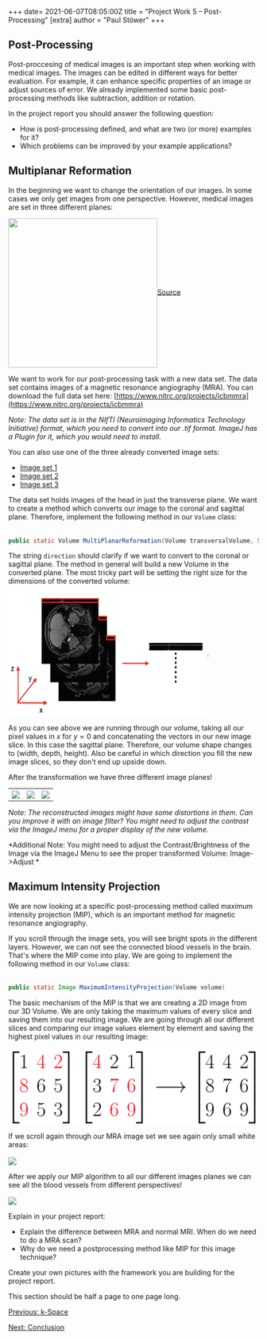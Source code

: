 +++
date= 2021-06-07T08:05:00Z
title = "Project Work 5 – Post-Processing"
[extra]
author = "Paul Stöwer"
+++

## Post-Processing


Post-proccesing of medical images is an important step when working with medical images. The images can be edited in different ways for better evaluation. For example, it can enhance specific properties of an image or adjust sources of error.
We already implemented some basic post-processing methods like subtraction, addition or rotation.

In the project report you should answer the following question:

* How is post-processing defined, and what are two (or more) examples for it?
* Which problems can be improved by your example applications?

## Multiplanar Reformation

In the beginning we want to change the orientation of our images. In some cases we only get images from one perspective. However, medical images are set in three different planes:


<img align="center"  src="https://upload.wikimedia.org/wikipedia/commons/thumb/2/24/Human_anatomy_planes%2C_labeled.svg/1280px-Human_anatomy_planes%2C_labeled.svg.png" width = "300" height =" 300">[Source](https://en.wikipedia.org/wiki/Transverse_plane)

We want to work for our post-processing task with a new data set. The data set contains images of a magnetic resonance angiography (MRA). You can download the full data set here:
[https://www.nitrc.org/projects/icbmmra](https://www.nitrc.org/projects/icbmmra) 

*Note: The data set is in the NIfTI (Neuroimaging Informatics Technology Initiative) format, which you need to convert into our .tif format. ImageJ has a Plugin for it, which you would need to install.*

You can also use one of the three already converted image sets:

* [Image set 1](https://faubox.rrze.uni-erlangen.de/getlink/fiEiBLTLYJYTcrRKXhqyt7BJ/Volume1)
* [Image set 2](https://faubox.rrze.uni-erlangen.de/getlink/fiXR5Rswri8h8bXwX4Cm313K/Volume2)
* [Image set 3](https://faubox.rrze.uni-erlangen.de/getlink/fi9rmMH2NvvcUgeMyaQsD6tq/Volume3)


The data set holds images of the head in just the transverse plane. We want to create a method which converts our image to the coronal and sagittal plane. Therefore, implement the following method in our `Volume` class:

```java

public static Volume MultiPlanarReformation(Volume transversalVolume, String direction)

```

The string `direction` should clarify if we want to convert to the coronal or sagittal plane. The method in general will build a new Volume in the converted plane. The most tricky part will be setting the right size for the dimensions of the converted volume:


<img align="center"  src="/plane_transform.png" width = "400" height ="250" >.

As you can see above we are running through our volume, taking all our pixel values in $x$ for $y=0$ and concatenating the vectors in our new image slice. In this case the sagittal plane. Therefore, our volume shape changes to (width, depth, height). Also be careful in which direction you fill the new image slices, so they don't end up upside down.

After the transformation we have three different image planes!


<table>
<tr>
<td><image align="center" src="/brain_axial.gif" ></td>
<td><image align="center" src="/brain_sagittal.gif" ></td>
<td><image align="center" src="/brain_coronal.gif" ></td>
</tr>
</table>

*Note: The reconstructed images might have some distortions in them. Can you improve it with an image filter? You might need to adjust the contrast via the ImageJ menu for a proper display of the new volume.*

*Additional Note: You might need to adjust the Contrast/Brightness of the Image via the ImageJ Menu to see the proper transformed Volume: Image->Adjust *

## Maximum Intensity Projection

We are now looking at a specific post-processing method called maximum intensity projection (MIP), which is an important method for magnetic resonance angiography.


If you scroll through the image sets, you will see bright spots in the different layers. However, we can not see the connected blood vessels in the brain.
That's where the MIP come into play. We are going to implement the following method in our `Volume` class:

```java

public static Image MaximumIntensityProjection(Volume volume)

```

The basic mechanism of the MIP is that we are creating a 2D image from our 3D Volume. We are only taking the maximum values of every slice and saving them into our resulting image. We are going through all our different slices and comparing our image values element by element and saving the highest pixel values in our resulting image:

<img align="center"  src="/mip_z.png"  >


If we scroll again through our MRA image set we see again only small white areas:

<image align="center" src="/brain_axial.gif" >


After we apply our MIP algorithm to all our different images planes we can see all the blood vessels from different perspectives!

<image align="center" src="/MaximimIntensityProjection.png" >


Explain in your project report:

* Explain the difference between MRA and normal MRI. When do we need to do a MRA scan?
* Why do we need a postprocessing method like MIP for this image technique?

Create your own pictures with the framework you are building for the project report.

This section should be half a page to one page long.

[Previous: k-Space](../projectiondomain)

[Next: Conclusion](../conclusion)








